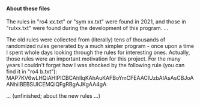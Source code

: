 #### About these files

The rules in "ro4 xx.txt" or "sym xx.txt" were found in 2021, and those in "rulxx.txt" were found during the development of this program. ...

The old rules were collected from (literally) tens of thousands of randomized rules generated by a much simpler program - once upon a time I spent whole days looking through the rules for interesting ones. Actually, those rules were an important motivation for this project. For the many years I couldn't forget how I was shocked by the following rule (you can find it in "ro4 b.txt"):
MAP7KV6wLHQiAHIPICBCAhlIqKAhAuKAFBoYmCFEAACIUzbAIAsAsCBJoAANhiIBEBSUICEMQiQFgRBgAJKgAA4gA

... (unfinished; about the new rules ...)
